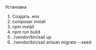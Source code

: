 Установка
1) Создать .env
2) composer install
3) npm install
4) npm run build
5) ./vendor/bin/sail up
6) ./vendor/bin/sail artisan migrate --seed
